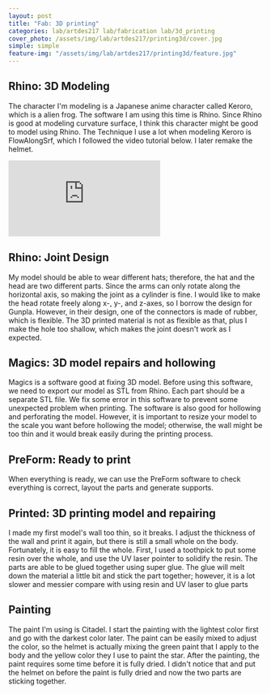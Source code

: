 ```yaml
---
layout: post
title: "Fab: 3D printing"
categories: lab/artdes217 lab/fabrication lab/3d_printing
cover_photo: /assets/img/lab/artdes217/printing3d/cover.jpg
simple: simple
feature-img: "/assets/img/lab/artdes217/printing3d/feature.jpg"
---
```

<h2 class="title">Rhino: 3D Modeling</h2>
<p>The character I'm modeling is a Japanese anime character called Keroro, which is a alien frog. The software I am using this time is Rhino. Since Rhino is good at modeling curvature surface, I think this character might be good to model using Rhino. The Technique I use a lot when modeling Keroro is FlowAlongSrf, which I followed the video tutorial below. I later remake the helmet.</p>
<div class="container">
<div class="tile width_one height_two image alpha" style="background-image: url('/yujenlin/assets/img/lab/artdes217/printing3d/keroro.png')"> </div>
<div class="tile width_one height_one image" style="background-image: url('/yujenlin/assets/img/lab/artdes217/printing3d/modeling1.png')"> </div>
  <div class="tile width_one height_one image" style="background-image: url('/yujenlin/assets/img/lab/artdes217/printing3d/modeling2.png')"> </div>
  <div class="tile width_one height_one image omega" style="background-image: url('/yujenlin/assets/img/lab/artdes217/printing3d/modeling3.png')"> </div>
  <div class="tile width_one height_one image" style="background-image: url('/yujenlin/assets/img/lab/artdes217/printing3d/modeling5.png')"> </div>
  <div class="tile width_one height_one image" style="background-image: url('/yujenlin/assets/img/lab/artdes217/printing3d/modeling6.png')"> </div>
  <div class="tile width_one height_one image omega" style="background-image: url('/yujenlin/assets/img/lab/artdes217/printing3d/modeling8.png')"> </div>
</div>
<div class="video-container">
  <iframe src="https://www.youtube.com/embed/jFtG5Zkq1BI" frameborder="0" allowfullscreen></iframe>
  </div>
  <div class="container">
<div class="tile width_two height_two image alpha" style="background-image: url('/yujenlin/assets/img/lab/artdes217/printing3d/remake1.png')"> </div>
<div class="tile width_two height_two image omega" style="background-image: url('/yujenlin/assets/img/lab/artdes217/printing3d/remake2.png')"> </div>
</div>

<h2 class="title">Rhino: Joint Design</h2>
<p>My model should be able to wear different hats; therefore, the hat and the head are two different parts. Since the arms can only rotate along the horizontal axis, so making the joint as a cylinder is fine. I would like to make the head rotate freely along x-, y-, and z-axes, so I borrow the design for Gunpla. However, in their design, one of the connectors is made of rubber, which is flexible. The 3D printed material is not as flexible as that, plus I make the hole too shallow, which makes the joint doesn't work as I expected.</p>
<div class="container">
  <div class="tile width_one height_one image alpha" style="background-image: url('/yujenlin/assets/img/lab/artdes217/printing3d/joint3.png')"> </div>
  <div class="tile width_one height_one image" style="background-image: url('/yujenlin/assets/img/lab/artdes217/printing3d/joint1.png')"> </div>
  <div class="tile width_one height_one image" style="background-image: url('/yujenlin/assets/img/lab/artdes217/printing3d/joint2.png')"> </div>
  <div class="tile width_one height_one image omega" style="background-image: url('/yujenlin/assets/img/lab/artdes217/printing3d/gundamjoint.jpg')"> </div>
</div>

<h2 class="title">Magics: 3D model repairs and hollowing</h2>
<p>Magics is a software good at fixing 3D model. Before using this software, we need to export our model as STL from Rhino. Each part should be a separate STL file. We fix some error in this software to prevent some unexpected problem when printing. The software is also good for hollowing and perforating the model. However, it is important to resize your model to the scale you want before hollowing the model; otherwise, the wall might be too thin and it would break easily during the printing process.</p>

<h2 class="title">PreForm: Ready to print</h2>
<p>When everything is ready, we can use the PreForm software to check everything is correct, layout the parts and generate supports.</p>
<div class="container">
  <div class="tile width_two height_two image alpha" style="background-image: url('/yujenlin/assets/img/lab/artdes217/printing3d/preform1.png')"> </div>
  <div class="tile width_two height_two image omega" style="background-image: url('/yujenlin/assets/img/lab/artdes217/printing3d/preform2.png')"> </div>
</div>


<h2 class="title">Printed: 3D printing model and repairing</h2>
<p>I made my first model's wall too thin, so it breaks. I adjust the thickness of the wall and print it again, but there is still a small whole on the body. Fortunately, it is easy to fill the whole. First, I used a toothpick to put some resin over the whole, and use the UV laser pointer to solidify the resin. The parts are able to be glued together using super glue. The glue will melt down the material a little bit and stick the part together; however, it is a lot slower and messier compare with using resin and UV laser to glue parts</p>
<div class="container">
  <div class="tile width_one height_one image alpha" style="background-image: url('/yujenlin/assets/img/lab/artdes217/printing3d/printed1.jpg')"> </div>
  <div class="tile width_one height_one image" style="background-image: url('/yujenlin/assets/img/lab/artdes217/printing3d/printed2.jpg')"> </div>
  <div class="tile width_one height_one image" style="background-image: url('/yujenlin/assets/img/lab/artdes217/printing3d/printed3.jpg')"> </div>
  <div class="tile width_one height_one image omega" style="background-image: url('/yujenlin/assets/img/lab/artdes217/printing3d/printed4.jpg')"> </div>
  <div class="tile width_one height_one image alpha" style="background-image: url('/yujenlin/assets/img/lab/artdes217/printing3d/printed5.jpg')"> </div>
  <div class="tile width_one height_one image" style="background-image: url('/yujenlin/assets/img/lab/artdes217/printing3d/repairing1.jpg')"> </div>
  <div class="tile width_one height_one image" style="background-image: url('/yujenlin/assets/img/lab/artdes217/printing3d/repairing2.jpg')"> </div>
  <div class="tile width_one height_one image omega" style="background-image: url('/yujenlin/assets/img/lab/artdes217/printing3d/repairing3.jpg')"> </div>
</div>

<h2 class="title">Painting</h2>
<p>The paint I'm using is Citadel. I start the painting with the lightest color first and go with the darkest color later. The paint can be easily mixed to adjust the color, so the helmet is actually mixing the green paint that I apply to the body and the yellow color they I use to paint the star. After the painting, the paint requires some time before it is fully dried. I didn't notice that and put the helmet on before the paint is fully dried and now the two parts are sticking together.</p>
<div class="container">
  <div class="tile width_one height_one image alpha" style="background-image: url('/yujenlin/assets/img/lab/artdes217/printing3d/result1.jpg')"> </div>
  <div class="tile width_one height_one image" style="background-image: url('/yujenlin/assets/img/lab/artdes217/printing3d/result2.jpg')"> </div>
  <div class="tile width_one height_one image" style="background-image: url('/yujenlin/assets/img/lab/artdes217/printing3d/result3.jpg')"> </div>
  <div class="tile width_one height_one image omega" style="background-image: url('/yujenlin/assets/img/lab/artdes217/printing3d/result4.jpg')"> </div>
</div>

